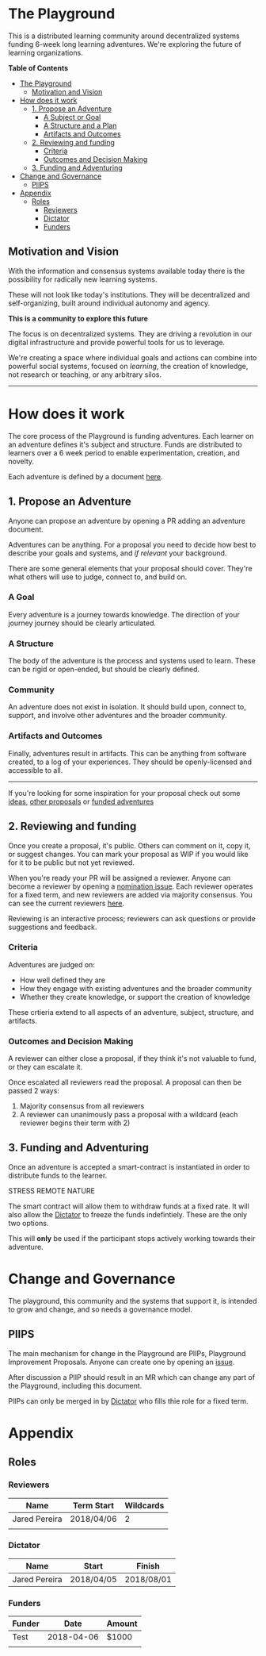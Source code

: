 # The Playground
This is a distributed learning community around decentralized systems funding 6-week
long learning adventures. We're exploring the future of learning organizations.

<!-- markdown-toc start - Don't edit this section. Run M-x markdown-toc-refresh-toc -->
**Table of Contents**

- [The Playground](#the-playground)
    - [Motivation and Vision](#motivation-and-vision)
- [How does it work](#how-does-it-work)
    - [1. Propose an Adventure](#1-propose-an-adventure)
        - [A Subject or Goal](#a-subject-or-goal)
        - [A Structure and a Plan](#a-structure-and-a-plan)
        - [Artifacts and Outcomes](#artifacts-and-outcomes)
    - [2. Reviewing and funding](#2-reviewing-and-funding)
        - [Criteria](#criteria)
        - [Outcomes and Decision Making](#outcomes-and-decision-making)
    - [3. Funding and Adventuring](#3-funding-and-adventuring)
- [Change and Governance](#change-and-governance)
    - [PlIPS](#plips)
- [Appendix](#appendix)
    - [Roles](#roles)
        - [Reviewers](#reviewers)
        - [Dictator](#dictator)
        - [Funders](#funders)

<!-- markdown-toc end -->

## Motivation and Vision
With the information and consensus systems available today there is the
possibility for radically new learning systems.

These will not look like today's institutions. They will be decentralized and
self-organizing, built around individual autonomy and agency.

**This is a community to explore this future**

The focus is on decentralized systems. They are driving a revolution in our
digital infrastructure and provide powerful tools for us to leverage.

We're creating a space where individual goals and actions can combine into 
powerful social systems, focused on _learning_, the creation of knowledge,
not research or teaching, or any arbitrary silos.

----------

# How does it work
The core process of the Playground is funding adventures. Each learner
on an adventure defines it's subject and structure. Funds are
distributed to learners over a 6 week period to enable experimentation,
creation, and novelty.

Each adventure is defined by a document [here](/adventures).

## 1. Propose an Adventure
Anyone can propose an adventure by opening a PR adding an adventure
document.

Adventures can be anything. For a proposal you need to decide how best
to describe your goals and systems, and _if relevant_ your background.

There are some general elements that your proposal should cover. They're
what others will use to judge, connect to, and build on.

### A Goal
Every adventure is a journey towards knowledge. The direction of your journey
journey should be clearly articulated.

### A Structure
The body of the adventure is the process and systems used to learn.
These can be rigid or open-ended, but should be clearly defined. 

### Community
An adventure does not exist in isolation. It should build upon, connect
to, support, and involve other adventures and the broader community.

### Artifacts and Outcomes
Finally, adventures result in artifacts. This can be anything from
software created, to a log of your experiences. They should be
openly-licensed and accessible to all.

-------------------

If you're looking for some inspiration for your proposal check out some
[ideas](https://gitlab.com/fathom/playground/issues?label_name%5B%5D=idea),
[other
proposals](https://gitlab.com/fathom/playground/issues?label_name%5B%5D=proposal)
or [funded adventures](/adventures)

## 2. Reviewing and funding
Once you create a proposal, it's public. Others can comment on it, copy it, or
suggest changes. You can mark your proposal as WIP if you would like for
it to be public but not yet reviewed.

When you're ready your PR will be assigned a reviewer. Anyone can become
a reviewer by opening a [nomination issue](https://gitlab.com/fathom/playground/issues/new?issuable_template=reviewer).
Each reviewer operates for a fixed term, and new reviewers are added via
majority consensus. You can see the current reviewers
[here](#reviewers).

Reviewing is an interactive process; reviewers can ask questions or
provide suggestions and feedback. 

### Criteria
Adventures are judged on:

- How well defined they are
- How they engage with existing adventures and the broader community
- Whether they create knowledge, or support the creation of knowledge

These crtieria extend to all aspects of an adventure, subject,
structure, and artifacts.

### Outcomes and Decision Making
A reviewer can either close a proposal, if they think it's not valuable
to fund, or they can escalate it.

Once escalated all reviewers read the proposal. A proposal can then be
passed 2 ways: 

1. Majority consensus from all reviewers
2. A reviewer can unanimously pass a proposal with a wildcard (each
reviewer begins their term with 2)

## 3. Funding and Adventuring
Once an adventure is accepted a smart-contract is instantiated in order
to distribute funds to the learner.

STRESS REMOTE NATURE 

The smart contract will allow them to withdraw funds at a fixed rate. It
will also allow the [Dictator](#dictator) to freeze the
funds indefintiely. These are the only two options.

This will **only** be used if the participant stops actively working
towards their adventure.

# Change and Governance
The playground, this community and the systems that support it, is
intended to grow and change, and so needs a governance model.

## PlIPS
The main mechanism for change in the Playground are PlIPs, Playground
Improvement Proposals. Anyone can create one by opening an
[issue](https://gitlab.com/fathom/playground/issues/new?issuable_template=PlIP).

After discussion a PlIP should result in an MR which can change any
part of the Playground, including this document. 

PlIPs can only be merged in by [Dictator](#dictator) who fills thie role
for a fixed term. 


# Appendix

## Roles
### Reviewers
| Name          | Term Start | Wildcards |
|---------------|------------|-----------|
| Jared Pereira | 2018/04/06 | 2         |
|               |            |           |

### Dictator

| Name          | Start      | Finish     |
|---------------|------------|------------|
| Jared Pereira | 2018/04/05 | 2018/08/01 |


### Funders
| Funder | Date       | Amount |
|--------|------------|--------|
| Test   | 2018-04-06 | $1000  |
|        |            |        |
